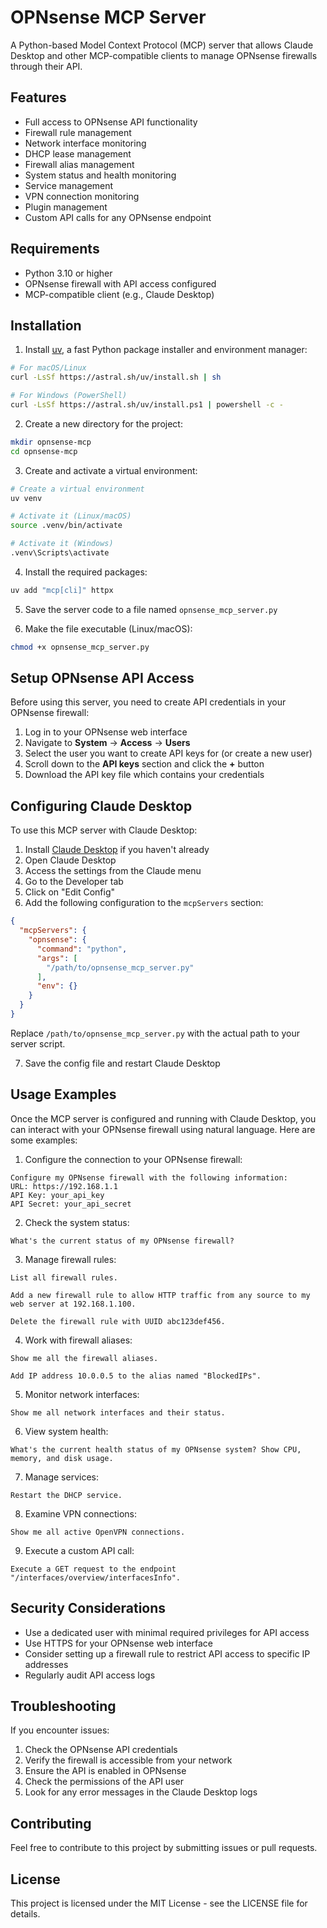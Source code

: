 # OPNsense MCP Server

A Python-based Model Context Protocol (MCP) server that allows Claude Desktop and other MCP-compatible clients to manage OPNsense firewalls through their API.

## Features

- Full access to OPNsense API functionality
- Firewall rule management
- Network interface monitoring
- DHCP lease management 
- Firewall alias management
- System status and health monitoring
- Service management
- VPN connection monitoring
- Plugin management
- Custom API calls for any OPNsense endpoint

## Requirements

- Python 3.10 or higher
- OPNsense firewall with API access configured
- MCP-compatible client (e.g., Claude Desktop)

## Installation

1. Install [uv](https://github.com/astral-sh/uv), a fast Python package installer and environment manager:

```bash
# For macOS/Linux
curl -LsSf https://astral.sh/uv/install.sh | sh

# For Windows (PowerShell)
curl -LsSf https://astral.sh/uv/install.ps1 | powershell -c -
```

2. Create a new directory for the project:

```bash
mkdir opnsense-mcp
cd opnsense-mcp
```

3. Create and activate a virtual environment:

```bash
# Create a virtual environment
uv venv

# Activate it (Linux/macOS)
source .venv/bin/activate

# Activate it (Windows)
.venv\Scripts\activate
```

4. Install the required packages:

```bash
uv add "mcp[cli]" httpx
```

5. Save the server code to a file named `opnsense_mcp_server.py`

6. Make the file executable (Linux/macOS):

```bash
chmod +x opnsense_mcp_server.py
```

## Setup OPNsense API Access

Before using this server, you need to create API credentials in your OPNsense firewall:

1. Log in to your OPNsense web interface
2. Navigate to **System** → **Access** → **Users**
3. Select the user you want to create API keys for (or create a new user)
4. Scroll down to the **API keys** section and click the **+** button
5. Download the API key file which contains your credentials

## Configuring Claude Desktop

To use this MCP server with Claude Desktop:

1. Install [Claude Desktop](https://claude.ai/desktop) if you haven't already
2. Open Claude Desktop
3. Access the settings from the Claude menu
4. Go to the Developer tab
5. Click on "Edit Config"
6. Add the following configuration to the `mcpServers` section:

```json
{
  "mcpServers": {
    "opnsense": {
      "command": "python",
      "args": [
        "/path/to/opnsense_mcp_server.py"
      ],
      "env": {}
    }
  }
}
```

Replace `/path/to/opnsense_mcp_server.py` with the actual path to your server script.

7. Save the config file and restart Claude Desktop

## Usage Examples

Once the MCP server is configured and running with Claude Desktop, you can interact with your OPNsense firewall using natural language. Here are some examples:

1. Configure the connection to your OPNsense firewall:

```
Configure my OPNsense firewall with the following information:
URL: https://192.168.1.1
API Key: your_api_key
API Secret: your_api_secret
```

2. Check the system status:

```
What's the current status of my OPNsense firewall?
```

3. Manage firewall rules:

```
List all firewall rules.
```

```
Add a new firewall rule to allow HTTP traffic from any source to my web server at 192.168.1.100.
```

```
Delete the firewall rule with UUID abc123def456.
```

4. Work with firewall aliases:

```
Show me all the firewall aliases.
```

```
Add IP address 10.0.0.5 to the alias named "BlockedIPs".
```

5. Monitor network interfaces:

```
Show me all network interfaces and their status.
```

6. View system health:

```
What's the current health status of my OPNsense system? Show CPU, memory, and disk usage.
```

7. Manage services:

```
Restart the DHCP service.
```

8. Examine VPN connections:

```
Show me all active OpenVPN connections.
```

9. Execute a custom API call:

```
Execute a GET request to the endpoint "/interfaces/overview/interfacesInfo".
```

## Security Considerations

- Use a dedicated user with minimal required privileges for API access
- Use HTTPS for your OPNsense web interface
- Consider setting up a firewall rule to restrict API access to specific IP addresses
- Regularly audit API access logs

## Troubleshooting

If you encounter issues:

1. Check the OPNsense API credentials
2. Verify the firewall is accessible from your network
3. Ensure the API is enabled in OPNsense
4. Check the permissions of the API user
5. Look for any error messages in the Claude Desktop logs

## Contributing

Feel free to contribute to this project by submitting issues or pull requests.

## License

This project is licensed under the MIT License - see the LICENSE file for details.
